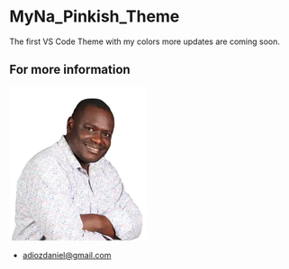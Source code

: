 # MyNa_Pinkish_Theme

The first VS Code Theme with my colors
more updates are coming soon.

## For more information

![profile](profile.webp)

- [adiozdaniel@gmail.com](<mailto: adiozdaniel@gmail.com>)
